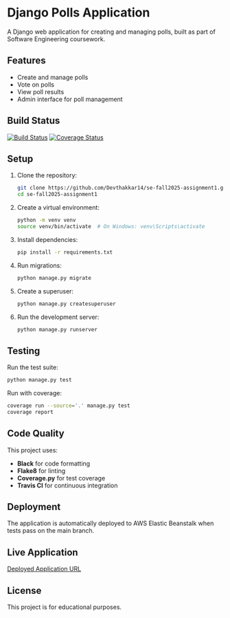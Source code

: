 # Django Polls Application

A Django web application for creating and managing polls, built as part of Software Engineering coursework.

## Features

- Create and manage polls
- Vote on polls
- View poll results
- Admin interface for poll management

## Build Status

[![Build Status](https://travis-ci.com/Devthakkar14/se-fall2025-assignment1.svg?branch=main)](https://travis-ci.com/Devthakkar14/se-fall2025-assignment1)
[![Coverage Status](https://coveralls.io/repos/github/Devthakkar14/se-fall2025-assignment1/badge.svg?branch=main)](https://coveralls.io/github/Devthakkar14/se-fall2025-assignment1)

## Setup

1. Clone the repository:
   ```bash
   git clone https://github.com/Devthakkar14/se-fall2025-assignment1.git
   cd se-fall2025-assignment1
   ```

2. Create a virtual environment:
   ```bash
   python -m venv venv
   source venv/bin/activate  # On Windows: venv\Scripts\activate
   ```

3. Install dependencies:
   ```bash
   pip install -r requirements.txt
   ```

4. Run migrations:
   ```bash
   python manage.py migrate
   ```

5. Create a superuser:
   ```bash
   python manage.py createsuperuser
   ```

6. Run the development server:
   ```bash
   python manage.py runserver
   ```

## Testing

Run the test suite:
```bash
python manage.py test
```

Run with coverage:
```bash
coverage run --source='.' manage.py test
coverage report
```

## Code Quality

This project uses:
- **Black** for code formatting
- **Flake8** for linting
- **Coverage.py** for test coverage
- **Travis CI** for continuous integration

## Deployment

The application is automatically deployed to AWS Elastic Beanstalk when tests pass on the main branch.

## Live Application

[Deployed Application URL](https://django-polls-prod.eba-g4a3cury.us-east-1.elasticbeanstalk.com)

## License

This project is for educational purposes.
